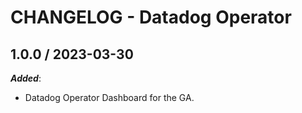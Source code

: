 # CHANGELOG - Datadog Operator

## 1.0.0 / 2023-03-30

***Added***:

* Datadog Operator Dashboard for the GA.
